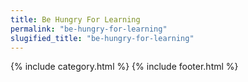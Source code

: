 ```yaml
---
title: Be Hungry For Learning
permalink: "be-hungry-for-learning"
slugified_title: "be-hungry-for-learning"
---
```

{% include category.html %}
{% include footer.html %}
